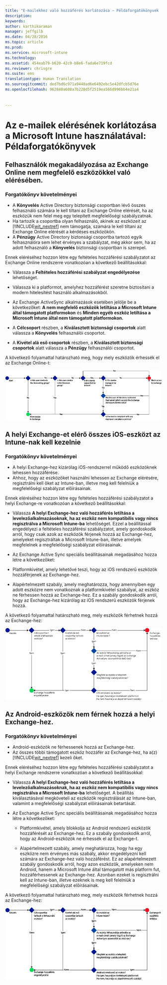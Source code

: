 ```yaml
---
title: "E-mailekhez való hozzáférés korlátozása – Példaforgatókönyvek | Microsoft Intune"
description: 
keywords: 
author: karthikaraman
manager: jeffgilb
ms.date: 04/28/2016
ms.topic: article
ms.prod: 
ms.service: microsoft-intune
ms.technology: 
ms.assetid: 454eab79-b620-42c9-b8e6-fada6e719fcd
ms.reviewer: chrisgre
ms.suite: ems
translationtype: Human Translation
ms.sourcegitcommit: ded7bd6c971a9448ad6e6492ebc5e42dfcb5d76e
ms.openlocfilehash: 962840a608a7b228d5f2519ea566d996bb4e21a4


---
```


# Az e-mailek elérésének korlátozása a Microsoft Intune használatával: Példaforgatókönyvek

## Felhasználók megakadályozása az Exchange Online nem megfelelő eszközökkel való elérésében.
### Forgatókönyv követelményei
- A **Könyvelés** Active Directory biztonsági csoportban lévő összes felhasználó számára le kell tiltani az Exchange Online elérését, ha az eszközük nem felel meg egy telepített megfelelőségi szabályzatnak.
- Ha tartozik a csoportba olyan felhasználó, akinek az eszközeit az [!INCLUDE[wit_nextref](../includes/wit_nextref_md.md)] nem támogatja, számára le kell tiltani az Exchange Online elérését a kérdéses eszközökön.
- A **Pénzügy** Active Directory biztonsági csoportba tartozó egyik felhasználóra sem lehet érvényes a szabályzat, még akkor sem, ha az adott felhasználó a **Könyvelés** biztonsági csoportban is szerepel.

Ennek eléréséhez hozzon létre egy feltételes hozzáférési szabályzatot az Exchange Online rendszerre vonatkozóan a következő beállításokkal:

-   Válassza a **Feltételes hozzáférési szabályzat engedélyezése** lehetőséget.

- Válassza ki a platformot, amelyhez hozzáférést szeretne biztosítani a modern hitelesítést használó alkalmazásokból.
- Az Exchange ActiveSync alkalmazások esetében jelölje be a következőket: **A nem megfelelő eszközök letiltása a Microsoft Intune által támogatott platformokon** és **Minden egyéb eszköz letiltása a Microsoft Intune által nem támogatott platformokon.**
-   A **Célcsoport** részben, a **Kiválasztott biztonsági csoportok** alatt válassza a **Könyvelés** felhasználói csoportot.

-   A **Kivétel alá eső csoportok** részben, a **Kiválasztott biztonsági csoportok** alatt válassza a **Pénzügy** felhasználói csoportot.


A következő folyamattal határozható meg, hogy mely eszközök érhessék el az Exchange Online-t:

![Az eszközök általi elérés folyamata](./media/ConditionalAccess8-5.png)

## A helyi Exchange-et elérő összes iOS-eszközt az Intune-nak kell kezelnie
### Forgatókönyv követelményei
- A helyi Exchange-hez kizárólag iOS-rendszerrel működő eszközöknek lehessen hozzáférése.
- Ahhoz, hogy az eszközöket használni lehessen az Exchange elérésére, regisztrálni kell őket az Intune-ban, illetve meg kell felelniük a megfelelőségi szabályzat előírásainak.

Ennek eléréséhez hozzon létre egy feltételes hozzáférési szabályzatot a helyi Exchange-re vonatkozóan a következő beállításokkal:

-   Válassza **A helyi Exchange-hez való hozzáférés letiltása a levelezőalkalmazásoknak, ha az eszköz nem kompatibilis vagy nincs regisztrálva a Microsoft Intune-ba** lehetőséget. Ezzel a beállítással engedélyezi a feltételes hozzáférési szabályzatot, amely gondoskodik arról, hogy csak azok az eszközök férjenek hozzá az Exchange-hez, amelyeket regisztráltak a Microsoft Intune-ban, illetve amelyek megfelelnek a megfelelőségi szabályzat előírásainak.

-   Az Exchange Active Sync speciális beállításainak megadásához hozza létre a következőket:

  -   Platformkivétel, amely lehetővé teszi, hogy az iOS rendszerű eszközök hozzáférjenek az Exchange-hez.   

  -   Alapértelmezett szabály, amely meghatározza, hogy amennyiben egy adott eszközre nem vonatkoznak a platformkivétel szabályai, az eszköz ne férhessen hozzá az Exchange-hez. Ez a szabály gondoskodik arról, hogy az Exchange-hez kizárólag az iOS rendszerű eszközök férjenek hozzá.

A következő folyamattal határozható meg, mely eszközök férhetnek hozzá az Exchange-hez:

![Az eszközök általi elérés folyamata](./media/ConditionalAccess8-3.png)

## Az Android-eszközök nem férnek hozzá a helyi Exchange-hez.
### Forgatókönyv követelményei
- Android-eszközök ne férhessenek hozzá az Exchange-hez.
- Az összes többi támogatott eszköz hozzáfér az Exchange-hez, ha a(z) [!INCLUDE[wit_nextref](../includes/wit_nextref_md.md)] kezeli őket.

Ennek eléréséhez hozzon létre egy feltételes hozzáférési szabályzatot a helyi Exchange rendszerre vonatkozóan a következő beállításokkal:

-   Válassza **A helyi Exchange-hez való hozzáférés letiltása a levelezőalkalmazásoknak, ha az eszköz nem kompatibilis vagy nincs regisztrálva a Microsoft Intune-ba** lehetőséget. A beállítás kiválasztásával megköveteli az eszközök regisztrálását az Intune-ban, valamint a megfelelőségi szabályzat előírásainak betartását.

- Az Exchange Active Sync speciális beállításainak megadásához hozza létre a következőket:
  -   Platformkivétel, amely blokkolja az Android rendszerű eszközök hozzáférését az Exchange-hez. Ez a szabály gondoskodik arról, hogy az Android-eszközök ne érhessék el az Exchange-t.

  -   Alapértelmezett szabály, amely meghatározza, hogy ha egy eszközre nem érvényes más szabály, akkor engedélyezni kell számára az Exchange-hez való hozzáférést. Ez az alapértelmezett szabály gondoskodik arról, hogy azon eszközök, amelyeken nem Android, hanem a Microsoft Intune által támogatott más platform fut, hozzáférhessenek az Exchange-hez. Azonban ezeket is regisztrálni kell az Intune-ban, illetve ezeknek is meg kell felelniük a megfelelőségi szabályzat előírásainak.

A következő folyamattal határozható meg, mely eszközök férhetnek hozzá az Exchange-hez:

![Az eszközök általi elérés folyamata](./media/ConditionalAccess8-4.png)



<!--HONumber=Jun16_HO4-->



